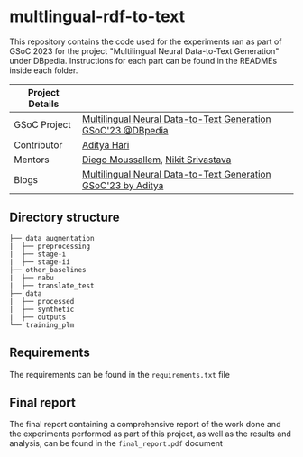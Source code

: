 # multlingual-rdf-to-text  

This repository contains the code used for the experiments ran as part of GSoC 2023 for the project "Multilingual Neural Data-to-Text Generation" under DBpedia. Instructions for each part can be found in the READMEs inside each folder.  

|   Project Details     | |
|-------------|-------------|
| GSoC Project | [Multilingual Neural Data-to-Text Generation GSoC'23 @DBpedia]([https://summerofcode.withgoogle.com/programs/2022/projects/HIqpMFb3](https://summerofcode.withgoogle.com/programs/2023/projects/7onLs2cK))        |
| Contributor | [Aditya Hari](https://github.com/aditya-hari)|
| Mentors | [Diego Moussallem](https://github.com/DiegoMoussallem), [ Nikit Srivastava ](https://github.com/nikit91)|
| Blogs | [Multilingual Neural Data-to-Text Generation GSoC'23 by Aditya](https://github.com/aditya-hari/rdf-to-text/wiki/) |

## Directory structure 
```
├── data_augmentation 
|  ├── preprocessing
|  ├── stage-i
|  ├── stage-ii 
├── other_baselines
|  ├── nabu
|  ├── translate_test
├── data 
|  ├── processed
|  ├── synthetic
|  ├── outputs
└── training_plm
```

## Requirements 
The requirements can be found in the ```requirements.txt``` file  

## Final report 
The final report containing a comprehensive report of the work done and the experiments performed as part of this project, as well as the results and analysis, can be found in the ```final_report.pdf``` document   
